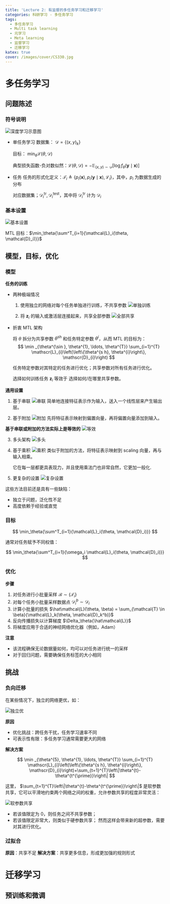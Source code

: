 ```yaml
---
title: 'Lecture 2: 有监督的多任务学习和迁移学习'
categories: 科研学习 - 多任务学习
tags:
  - 多任务学习
  - Multi task learning
  - 元学习
  - Meta learning
  - 监督学习
  - 迁移学习
katex: true
cover: /images/cover/CS330.jpg
---
```


# 多任务学习

## 问题陈述

### 符号说明

![深度学习示意图](/images/Lecture-2-有监督的多任务学习和迁移学习/2020-10-23-16-41-50.png)

- 单任务学习
    数据集： $\mathcal{D} = \left\{(x, y)_k \right\}$

    目标： $\min_{\theta} \mathcal{L}(\theta, \mathcal{D})$

    典型损失函数-负对数似然：$\mathscr{L}(\theta, \mathscr{D})=-\mathbb{E}_{(x, y) \sim \mathscr{D}}\left[\log f_{\theta}(\mathbf{y} \mid \mathbf{x})\right]$

- 任务
    任务的形式化定义：$\mathscr{T}_{i} \triangleq\left\{p_{i}(\mathbf{x}), p_{i}(\mathbf{y} \mid \mathbf{x}), \mathscr{L}_{i}\right\}$，其中，$p_i$ 为数据生成的分布

    对应数据集；$\mathcal{D}^{\text{tr}}_i, \mathcal{D}^{\text{test}}_i$，其中将 $\mathcal{D}^{\text{tr}}_i$ 计为 $\mathcal{D}_i$

### 基本设置

![基本设置](/images/Lecture-2-有监督的多任务学习和迁移学习/2020-10-23-16-51-58.png)

MTL 目标：$\min_\theta{\sum^T_{i=1}{\mathcal{L}_i(\theta, \mathcal{D}_i)}}$

## 模型，目标，优化

### 模型

**任务的训练**

- 两种极端情况
    1. 使用独立的网络对每个任务单独进行训练，不共享参数
        ![单独训练](/images/Lecture-2-有监督的多任务学习和迁移学习/2020-10-23-17-08-56.png)

    2. 将 $\mathbf{z}_i$ 的输入或激活层连接起来，共享全部参数
        ![全部共享](/images/Lecture-2-有监督的多任务学习和迁移学习/2020-10-23-17-10-40.png)
  
- 折衷 MTL 架构

    将 $\theta$ 拆分为共享参数 $\theta^{\text{sh}}$ 和任务特定参数 $\theta^{i}$，从而 MTL 的目标为：
    $$
    \min _{\theta^{\sin }, \theta^{1}, \ldots, \theta^{T}} \sum_{i=1}^{T} \mathscr{L}_{i}\left(\left\{\theta^{s h}, \theta^{i}\right\}, \mathscr{D}_{i}\right)
    $$

    任务特定参数对其特定的任务进行优化；共享参数对所有任务进行优化。

    选择如何训练任务 $\mathbf{z}_i$ 等效于 选择如何/在哪里共享参数。

**通用设置**

1. 基于串联
    ![串联](/images/Lecture-2-有监督的多任务学习和迁移学习/2020-10-23-17-28-30.png)
    简单地连接特征表示作为输入，送入一个线性层来产生输出层。

2. 基于附加
    ![附加](/images/Lecture-2-有监督的多任务学习和迁移学习/2020-10-23-17-23-46.png)
    先将特征表示映射到偏置向量，再将偏置向量添加到输入。

**基于串联或附加的方法实际上是等效的**
![等效](/images/Lecture-2-有监督的多任务学习和迁移学习/2020-10-23-17-32-19.png)

3. 多头架构
    ![多头](/images/Lecture-2-有监督的多任务学习和迁移学习/2020-10-23-17-33-24.png)

4. 基于乘积
    ![乘积](/images/Lecture-2-有监督的多任务学习和迁移学习/2020-10-23-17-34-06.png)
    类似于附加的方法，将特征表示映射到 scaling 向量，再与输入相乘。

    它在每一层都更具表现力，并且使用乘法门也非常自然，它更加一般化.

5. 更复杂的设置
    ![复杂设置](/images/Lecture-2-有监督的多任务学习和迁移学习/2020-10-23-17-47-36.png)

这些方法目前还是具有一些缺陷：

- 独立于问题，泛化性不足
- 高度依赖于经验或直觉

### 目标

$$
\min_\theta{\sum^T_{i=1}{\mathcal{L}_i(\theta, \mathcal{D}_i)}}
$$

通常对任务赋予不同权值：

$$
\min_\theta{\sum^T_{i=1}{\omega_i \mathcal{L}_i(\theta, \mathcal{D}_i)}}
$$

### 优化

**步骤**
1. 对任务进行小批量采样 $\mathcal{B} \sim \{\mathcal{T}_i\}$
2. 对每个任务小批量采样数据点 $\mathcal{D}^b_i \sim \mathcal{D}_i$
3. 计算小批量的损失 $\hat\mathcal{L}(\theta, \beta) = \sum_{\mathcal{T} \in \beta}{\mathcal{L}_k(\theta, \mathcal{D}_k^b)}$
4. 反向传播损失以计算梯度 $\Delta_\theta{\hat\mathcal{L}}$
5. 将梯度应用于合适的神经网络优化器（例如，Adam）

**注意**
- 该流程确保无论数据量如何，均可以对任务进行统一的采样
- 对于回归问题，需要确保任务标签的大小相同

## 挑战

### 负向迁移

在某些情况下，独立的网络更优，如：

![独立优](/images/Lecture-2-有监督的多任务学习和迁移学习/2020-10-26-17-52-46.png)

**原因**
- 优化挑战：跨任务干扰，任务学习速率不同
- 可表示性有限：多任务学习通常需要更大的网络

**解决方案**

$$
\min _{\theta^{5}, \theta^{1}, \ldots, \theta^{T}} \sum_{i=1}^{T} \mathscr{L}_{i}\left(\left\{\theta^{s h}, \theta^{i}\right\}, \mathscr{D}_{i}\right)+\sum_{t=1}^{T}\left\|\theta^{t}-\theta^{t^{\prime}}\right\|
$$

这里， $\sum_{t=1}^{T}\left\|\theta^{t}-\theta^{t^{\prime}}\right\|$ 是软参数共享，它可以平滑地约束两个网络之间的权重，允许参数共享的程度非常灵活：

![软参数共享](/images/Lecture-2-有监督的多任务学习和迁移学习/2020-10-26-18-07-16.png)

- 若该值限定为 $0$，则任务之间不共享参数；
- 若该值限定非常大，则类似于硬参数共享；
然而这样会带来新的超参数，需要对其进行优化。

### 过拟合

**原因**：共享不足
**解决方案**：共享更多信息，形成更加强的规则形式

# 迁移学习

## 预训练和微调

# 